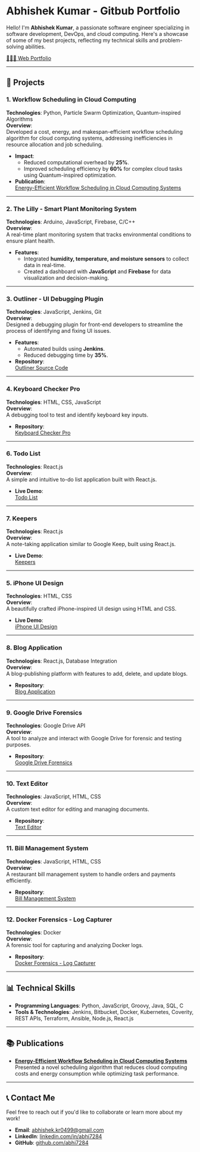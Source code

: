 # **Abhishek Kumar - Gitbub Portfolio**

Hello! I'm **Abhishek Kumar**, a passionate software engineer specializing in software development, DevOps, and cloud computing. Here's a showcase of some of my best projects, reflecting my technical skills and problem-solving abilities.

[👨🏻‍💼 Web Portfolio](https://abhishek-resume.pages.dev/)

---

## **📂 Projects**

### **1. Workflow Scheduling in Cloud Computing**  
**Technologies**: Python, Particle Swarm Optimization, Quantum-inspired Algorithms  
**Overview**:  
Developed a cost, energy, and makespan-efficient workflow scheduling algorithm for cloud computing systems, addressing inefficiencies in resource allocation and job scheduling.  
- **Impact**:  
  - Reduced computational overhead by **25%**.  
  - Improved scheduling efficiency by **60%** for complex cloud tasks using Quantum-inspired optimization.  
- **Publication**:  
  [Energy-Efficient Workflow Scheduling in Cloud Computing Systems](https://www.researchgate.net/publication/384573849_Energy_Efficient_Workflow_Scheduling_in_Cloud_Computing_Systems_using_Particle_Swarm_Optimization)  

---

### **2. The Lilly - Smart Plant Monitoring System**  
**Technologies**: Arduino, JavaScript, Firebase, C/C++  
**Overview**:  
A real-time plant monitoring system that tracks environmental conditions to ensure plant health.  
- **Features**:  
  - Integrated **humidity, temperature, and moisture sensors** to collect data in real-time.  
  - Created a dashboard with **JavaScript** and **Firebase** for data visualization and decision-making.  

---

### **3. Outliner - UI Debugging Plugin**  
**Technologies**: JavaScript, Jenkins, Git  
**Overview**:  
Designed a debugging plugin for front-end developers to streamline the process of identifying and fixing UI issues.  
- **Features**:  
  - Automated builds using **Jenkins**.  
  - Reduced debugging time by **35%**.  
- **Repository**:  
  [Outliner Source Code](https://github.com/abhi7284/chrome-extension-outliner)  

---

### **4. Keyboard Checker Pro**  
**Technologies**: HTML, CSS, JavaScript  
**Overview**:  
A debugging tool to test and identify keyboard key inputs.  
- **Repository**:  
  [Keyboard Checker Pro](https://github.com/abhi7284/keyboard-checker-pro)  


---

### **6. Todo List**  
**Technologies**: React.js  
**Overview**:  
A simple and intuitive to-do list application built with React.js.  
- **Live Demo**:  
  [Todo List](https://i7gol.csb.app/)  

---

### **7. Keepers**  
**Technologies**: React.js  
**Overview**:  
A note-taking application similar to Google Keep, built using React.js.  
- **Live Demo**:  
  [Keepers](https://op26d.csb.app/)  

---

### **5. iPhone UI Design**  
**Technologies**: HTML, CSS  
**Overview**:  
A beautifully crafted iPhone-inspired UI design using HTML and CSS.  
- **Live Demo**:  
  [iPhone UI Design](https://oe3u4.csb.app/)  

---

### **8. Blog Application**  
**Technologies**: React.js, Database Integration  
**Overview**:  
A blog-publishing platform with features to add, delete, and update blogs.  
- **Repository**:  
  [Blog Application](https://github.com/abhi7284/blog-with-database)  

---

### **9. Google Drive Forensics**  
**Technologies**: Google Drive API  
**Overview**:  
A tool to analyze and interact with Google Drive for forensic and testing purposes.  
- **Repository**:  
  [Google Drive Forensics](https://github.com/abhi7284/google-drive-api-test)  

---

### **10. Text Editor**  
**Technologies**: JavaScript, HTML, CSS  
**Overview**:  
A custom text editor for editing and managing documents.  
- **Repository**:  
  [Text Editor](https://github.com/abhi7284/text-editor)  

---

### **11. Bill Management System**  
**Technologies**: JavaScript, HTML, CSS  
**Overview**:  
A restaurant bill management system to handle orders and payments efficiently.  
- **Repository**:  
  [Bill Management System](https://github.com/abhi7284/restaurant-management-system-)  

---

### **12. Docker Forensics - Log Capturer**  
**Technologies**: Docker  
**Overview**:  
A forensic tool for capturing and analyzing Docker logs.  
- **Repository**:  
  [Docker Forensics - Log Capturer](https://github.com/abhi7284/Docker-log-capture)  

---

## **📊 Technical Skills**
- **Programming Languages**: Python, JavaScript, Groovy, Java, SQL, C  
- **Tools & Technologies**: Jenkins, Bitbucket, Docker, Kubernetes, Coverity, REST APIs, Terraform, Ansible, Node.js, React.js  

---

## **📚 Publications**
- **[Energy-Efficient Workflow Scheduling in Cloud Computing Systems](https://www.researchgate.net/publication/384573849_Energy_Efficient_Workflow_Scheduling_in_Cloud_Computing_Systems_using_Particle_Swarm_Optimization)**  
Presented a novel scheduling algorithm that reduces cloud computing costs and energy consumption while optimizing task performance.  

---

## **📞 Contact Me**
Feel free to reach out if you'd like to collaborate or learn more about my work!  
- **Email**: abhishek.kr0499@gmail.com  
- **LinkedIn**: [linkedin.com/in/abhi7284](https://linkedin.com/in/abhi7284)  
- **GitHub**: [github.com/abhi7284](https://github.com/abhi7284)  
